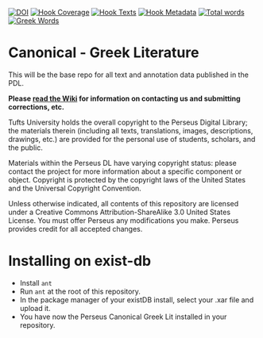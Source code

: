 [![DOI](https://zenodo.org/badge/DOI/10.5281/zenodo.1560641.svg)](https://doi.org/10.5281/zenodo.1560641)
[![Hook Coverage](http://ci.perseids.org/api/hook/v2.0/badges/PerseusDL/canonical-greekLit/coverage.svg)](http://ci.perseids.org/repo/PerseusDL/canonical-greekLit)
[![Hook Texts](http://ci.perseids.org/api/hook/v2.0/badges/PerseusDL/canonical-greekLit/texts.svg)](http://ci.perseids.org/repo/PerseusDL/canonical-greekLit)
[![Hook Metadata](http://ci.perseids.org/api/hook/v2.0/badges/PerseusDL/canonical-greekLit/metadata.svg)](http://ci.perseids.org/repo/PerseusDL/canonical-greekLit)
[![Total words](http://ci.perseids.org/api/hook/v2.0/badges/PerseusDL/canonical-greekLit/words.svg)](http://ci.perseids.org/repo/PerseusDL/canonical-greekLit)
[![Greek Words](http://ci.perseids.org/api/hook/v2.0/badges/PerseusDL/canonical-greekLit/words.svg?lang=grc)](http://ci.perseids.org/repo/PerseusDL/canonical-greekLit)


Canonical - Greek Literature
=========

This will be the base repo for all text and annotation data published in the PDL.

**Please [read the Wiki](https://github.com/PerseusDL/canonical-greekLit/wiki) for information on contacting us and submitting corrections, etc.**

Tufts University holds the overall copyright to the Perseus Digital Library; the materials therein 
(including all texts, translations, images, descriptions, drawings, etc.) are provided for the 
personal use of students, scholars, and the public. 

Materials within the Perseus DL have varying copyright status: please contact the project for more information 
about a specific component or object.  Copyright is protected by the copyright laws of the United States and 
the Universal Copyright Convention. 

Unless otherwise indicated, all contents of this repository are licensed under a 
Creative Commons Attribution-ShareAlike 3.0 United States License. You must  offer Perseus
any modifications you make. Perseus provides credit for all accepted changes.

# Installing on exist-db

- Install `ant`
- Run `ant` at the root of this repository.
- In the package manager of your existDB install, select your .xar file and upload it.
- You have now the Perseus Canonical Greek Lit installed in your repository.
